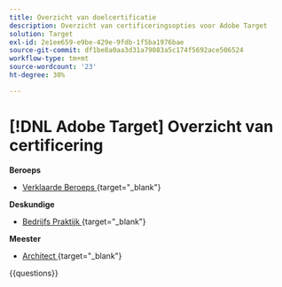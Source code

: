 ```yaml
---
title: Overzicht van doelcertificatie
description: Overzicht van certificeringsopties voor Adobe Target
solution: Target
exl-id: 2e1ee659-e9be-429e-9fdb-1f5ba1976bae
source-git-commit: df1be8a0aa3d31a79083a5c174f5692ace506524
workflow-type: tm+mt
source-wordcount: '23'
ht-degree: 30%

---
```


# [!DNL Adobe Target] Overzicht van certificering

**Beroeps**

* [ Verklaarde Beroeps ](https://certification.adobe.com/certification/target-business-practitioner-professional) {target="_blank"} <!--AD0-E408-->

**Deskundige**

* [ Bedrijfs Praktijk ](https://certification.adobe.com/certification/target-business-practitioner-expert) {target="_blank"} <!--AD0-E406-->

**Meester**

* [ Architect ](https://certification.adobe.com/certification/target-architect-master) {target="_blank"} <!--AD0-E409-->

{{questions}}

